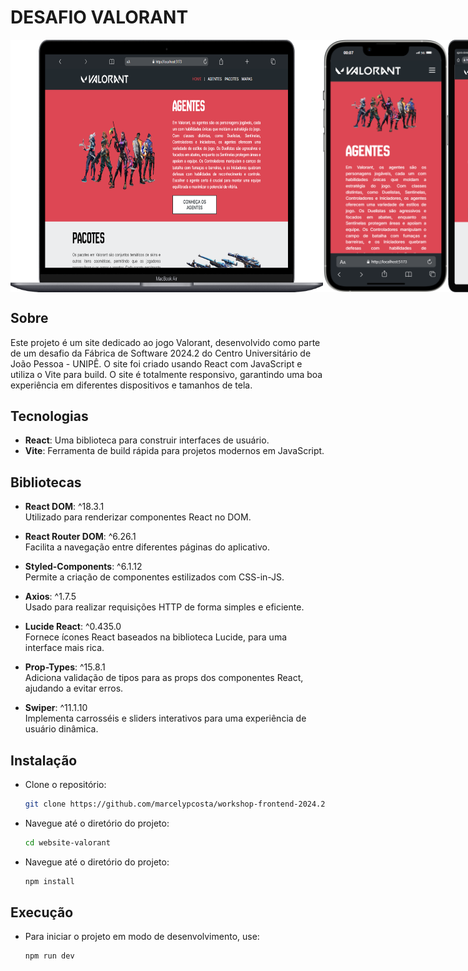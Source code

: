 <h1>DESAFIO VALORANT</h1>

<div style="display: flex;">
  <img src="https://github.com/marcelypcosta/workshop-frontend-2024.2/blob/main/imagens-readme/website-desktop.png" alt="Imagem do Site" width="500"/>
  <img src="https://github.com/marcelypcosta/workshop-frontend-2024.2/blob/main/imagens-readme/website-mobile.png" alt="Imagem do Site" width="200"/>
  <img src="https://github.com/marcelypcosta/workshop-frontend-2024.2/blob/main/imagens-readme/website-tablet.png" alt="Imagem do Site" width="200"/>
</div>

## Sobre
Este projeto é um site dedicado ao jogo Valorant, desenvolvido como parte de um desafio da Fábrica de Software 2024.2 do Centro Universitário de João Pessoa - UNIPÊ. 
O site foi criado usando React com JavaScript e utiliza o Vite para build. O site é totalmente responsivo, garantindo uma boa experiência em diferentes dispositivos e tamanhos de tela.

## Tecnologias
- **React**: Uma biblioteca para construir interfaces de usuário.
- **Vite**: Ferramenta de build rápida para projetos modernos em JavaScript.

## Bibliotecas
- **React DOM**: ^18.3.1  
  Utilizado para renderizar componentes React no DOM.

- **React Router DOM**: ^6.26.1  
  Facilita a navegação entre diferentes páginas do aplicativo.

- **Styled-Components**: ^6.1.12  
  Permite a criação de componentes estilizados com CSS-in-JS.

- **Axios**: ^1.7.5  
  Usado para realizar requisições HTTP de forma simples e eficiente.

- **Lucide React**: ^0.435.0  
  Fornece ícones React baseados na biblioteca Lucide, para uma interface mais rica.

- **Prop-Types**: ^15.8.1  
  Adiciona validação de tipos para as props dos componentes React, ajudando a evitar erros.

- **Swiper**: ^11.1.10  
  Implementa carrosséis e sliders interativos para uma experiência de usuário dinâmica.

## Instalação
- Clone o repositório:
  ```bash
  git clone https://github.com/marcelypcosta/workshop-frontend-2024.2.git

- Navegue até o diretório do projeto:
   ```bash
  cd website-valorant

- Navegue até o diretório do projeto:
   ```bash
  npm install

## Execução
- Para iniciar o projeto em modo de desenvolvimento, use:
   ```bash
  npm run dev
